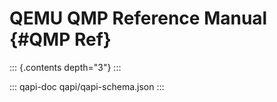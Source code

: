 # QEMU QMP Reference Manual {#QMP Ref}

::: {.contents depth="3"}
:::

::: qapi-doc
qapi/qapi-schema.json
:::
